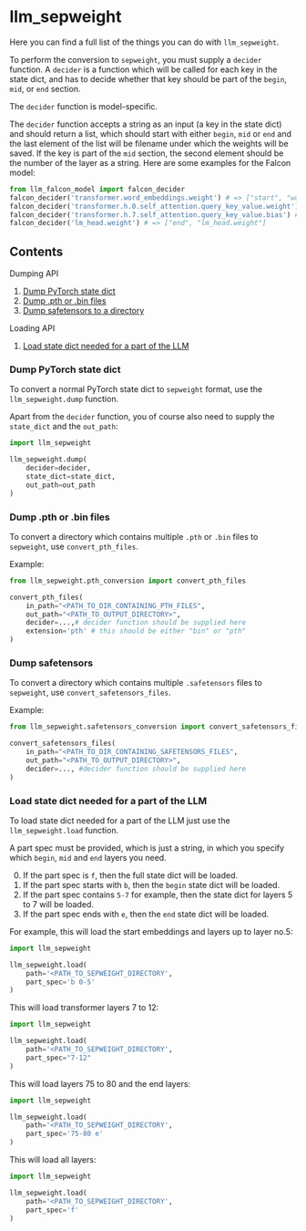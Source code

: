 # llm_sepweight

Here you can find a full list of the things you can do with `llm_sepweight`.

To perform the conversion to `sepweight`, you must supply a `decider` function.
A `decider` is a function which will be called for each key in the state dict, and has to decide whether that key
should be part of the `begin`, `mid`, or `end` section.

The `decider` function is model-specific.

The `decider` function accepts a string as an input (a key in the state dict) and should return a list,
which should start with either `begin`, `mid` or `end` and the last element of the list will be filename under which
the weights will be saved.
If the key is part of the `mid` section, the second element should be the number of the layer as a string.
Here are some examples for the Falcon model:
```python
from llm_falcon_model import falcon_decider
falcon_decider('transformer.word_embeddings.weight') # => ["start", "word_embeddings.weight"]
falcon_decider('transformer.h.0.self_attention.query_key_value.weight') # => ["mid", "0", "self_attention.query_key_value.weight"]
falcon_decider('transformer.h.7.self_attention.query_key_value.bias') # => ["mid", "7", "self_attention.query_key_value.bias"]
falcon_decider('lm_head.weight') # => ["end", "lm_head.weight"]
```

## Contents

Dumping API

1. [Dump PyTorch state dict](#dump-pytorch-state-dict)
2. [Dump .pth or .bin files](#dump-pth-or-bin-files)
3. [Dump safetensors to a directory](#dump-safetensors)

Loading API

1. [Load state dict needed for a part of the LLM](#load-state-dict-needed-for-a-part-of-the-llm)

###  Dump PyTorch state dict

To convert a normal PyTorch state dict to `sepweight` format, use the `llm_sepweight.dump` function.

Apart from the `decider` function, you of course also need to supply the `state_dict` and the `out_path`:

```python
import llm_sepweight

llm_sepweight.dump(
    decider=decider,
    state_dict=state_dict,
    out_path=out_path
)
```


### Dump .pth or .bin files

To convert a directory which contains multiple `.pth` or `.bin` files to `sepweight`, use `convert_pth_files`.

Example:

```python
from llm_sepweight.pth_conversion import convert_pth_files

convert_pth_files(
    in_path="<PATH_TO_DIR_CONTAINING_PTH_FILES",
    out_path="<PATH_TO_OUTPUT_DIRECTORY>",
    decider=...,# decider function should be supplied here
    extension='pth' # this should be either "bin" or "pth"
)
```

### Dump safetensors

To convert a directory which contains multiple `.safetensors` files to `sepweight`, use `convert_safetensors_files`.

Example:

```python
from llm_sepweight.safetensors_conversion import convert_safetensors_files

convert_safetensors_files(
    in_path="<PATH_TO_DIR_CONTAINING_SAFETENSORS_FILES",
    out_path="<PATH_TO_OUTPUT_DIRECTORY>",
    decider=..., #decider function should be supplied here
)
```

### Load state dict needed for a part of the LLM

To load state dict needed for a part of the LLM just use the `llm_sepweight.load` function.

A part spec must be provided, which is just a string, in which you specify which `begin`, `mid` and `end` layers you 
need.

0. If the part spec is `f`, then the full state dict will be loaded.
1. If the part spec starts with `b`, then the `begin` state dict will be loaded.
2. If the part spec contains `5-7` for example, then the state dict for layers 5 to 7 will be loaded.
3. If the part spec ends with `e`, then the `end` state dict will be loaded.

For example, this will load the start embeddings and layers up to layer no.5:

```python
import llm_sepweight

llm_sepweight.load(
    path='<PATH_TO_SEPWEIGHT_DIRECTORY',
    part_spec='b 0-5'
)
```

This will load transformer layers 7 to 12:

```python
import llm_sepweight

llm_sepweight.load(
    path='<PATH_TO_SEPWEIGHT_DIRECTORY',
    part_spec="7-12"
)
```

This will load layers 75 to 80 and the end layers:

```python
import llm_sepweight

llm_sepweight.load(
    path='<PATH_TO_SEPWEIGHT_DIRECTORY',
    part_spec='75-80 e'
)
```

This will load all layers:

```python
import llm_sepweight

llm_sepweight.load(
    path='<PATH_TO_SEPWEIGHT_DIRECTORY',
    part_spec='f'
)
```

